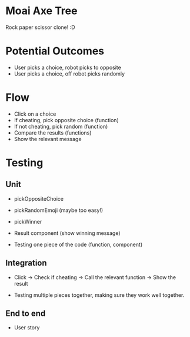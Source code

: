 # Moai Axe Tree

Rock paper scissor clone! :D

# Potential Outcomes

- User picks a choice, robot picks to opposite
- User picks a choice, off robot picks randomly

# Flow

- Click on a choice
- If cheating, pick opposite choice (function)
- If not cheating, pick random (function)
- Compare the results (functions)
- Show the relevant message

# Testing

## Unit

- pickOppositeChoice
- pickRandomEmoji (maybe too easy!)
- pickWinner
- Result component (show winning message)

- Testing one piece of the code (function, component)

## Integration

- Click -> Check if cheating -> Call the relevant function -> Show the result

- Testing multiple pieces together, making sure they work well together.

## End to end

- User story
